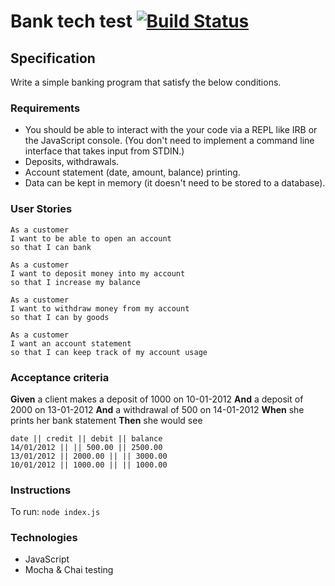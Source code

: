 # Bank tech test [![Build Status](https://travis-ci.org/ruanodendaal/bank-tech-test-JS.svg?branch=master)](https://travis-ci.org/ruanodendaal/bank-tec)

## Specification

Write a simple banking program that satisfy the below conditions.

### Requirements

* You should be able to interact with the your code via a REPL like IRB or the JavaScript console.  (You don't need to implement a command line interface that takes input from STDIN.)
* Deposits, withdrawals.
* Account statement (date, amount, balance) printing.
* Data can be kept in memory (it doesn't need to be stored to a database).

### User Stories
```
As a customer
I want to be able to open an account
so that I can bank
```
```
As a customer
I want to deposit money into my account
so that I increase my balance
```
```
As a customer
I want to withdraw money from my account
so that I can by goods
```
```
As a customer
I want an account statement
so that I can keep track of my account usage
```


### Acceptance criteria

**Given** a client makes a deposit of 1000 on 10-01-2012
**And** a deposit of 2000 on 13-01-2012
**And** a withdrawal of 500 on 14-01-2012
**When** she prints her bank statement
**Then** she would see

```
date || credit || debit || balance
14/01/2012 || || 500.00 || 2500.00
13/01/2012 || 2000.00 || || 3000.00
10/01/2012 || 1000.00 || || 1000.00
```

### Instructions

To run:
`node index.js`

### Technologies
- JavaScript
- Mocha & Chai testing
